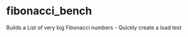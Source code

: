 fibonacci_bench
===============

Builds a List of very big Fibonacci numbers - Quickly create a load test

